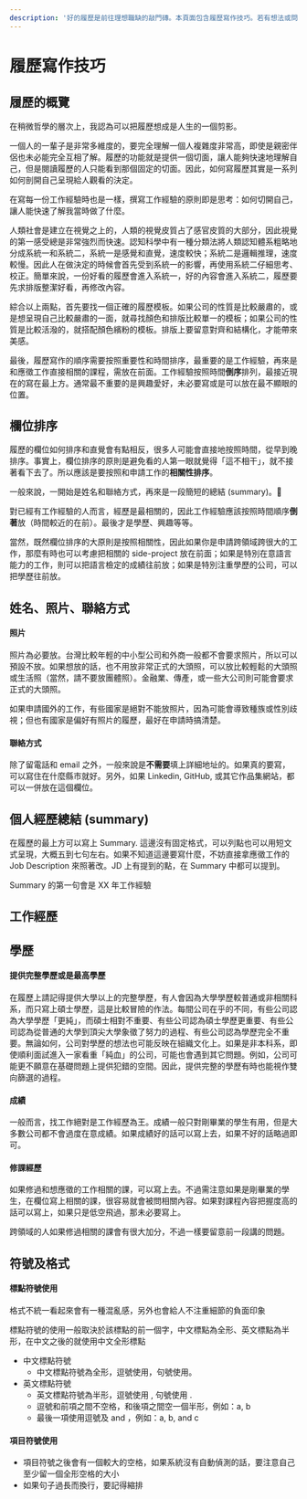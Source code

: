 ```yaml
---
description: '好的履歷是前往理想職缺的敲門磚。本頁面包含履歷寫作技巧。若有想法或問題，歡迎聯繫。Last update: Aug 2021'
---
```


# 履歷寫作技巧

## 履歷的概覽

在稍微哲學的層次上，我認為可以把履歷想成是人生的一個剪影。

一個人的一輩子是非常多維度的，要完全理解一個人複雜度非常高，即使是親密伴侶也未必能完全互相了解。履歷的功能就是提供一個切面，讓人能夠快速地理解自己，但是閱讀履歷的人只能看到那個固定的切面。因此，如何寫履歷其實是一系列如何剖開自己呈現給人觀看的決定。

在寫每一份工作經驗時也是一樣，撰寫工作經驗的原則即是思考：如何切開自己，讓人能快速了解我當時做了什麼。

人類社會是建立在視覺之上的，人類的視覺皮質占了感官皮質的大部分，因此視覺的第一感受總是非常強烈而快速。認知科學中有一種分類法將人類認知體系粗略地分成系統一和系統二，系統一是感覺和直覺，速度較快；系統二是邏輯推理，速度較慢。因此人在做決定的時候會首先受到系統一的影響，再使用系統二仔細思考、校正。簡單來說，一份好看的履歷會進入系統一，好的內容會進入系統二，履歷要先求排版整潔好看，再修改內容。

綜合以上兩點，首先要找一個正確的履歷模板。如果公司的性質是比較嚴肅的，或是想呈現自己比較嚴肅的一面，就尋找顏色和排版比較單一的模板；如果公司的性質是比較活潑的，就搭配顏色繽粉的模板。排版上要留意對齊和結構化，才能帶來美感。

最後，履歷寫作的順序需要按照重要性和時間排序，最重要的是工作經驗，再來是和應徵工作直接相關的課程，需放在前面。工作經驗按照時間**倒序**排列，最接近現在的寫在最上方。通常最不重要的是興趣愛好，未必要寫或是可以放在最不顯眼的位置。

## 欄位排序

履歷的欄位如何排序和直覺會有點相反，很多人可能會直接地按照時間，從早到晚排序。事實上，欄位排序的原則是避免看的人第一眼就覺得「這不相干」，就不接著看下去了。所以應該是要按照和申請工作的**相關性排序**。

一般來說，一開始是姓名和聯絡方式，再來是一段簡短的總結 \(summary\)。

對已經有工作經驗的人而言，經歷是最相關的，因此工作經驗應該按照時間順序**倒著**放（時間較近的在前）。最後才是學歷、興趣等等。

當然，既然欄位排序的大原則是按照相關性，因此如果你是申請跨領域跨很大的工作，那麼有時也可以考慮把相關的 side-project 放在前面；如果是特別在意語言能力的工作，則可以把語言檢定的成績往前放；如果是特別注重學歷的公司，可以把學歷往前放。

## 姓名、照片、聯絡方式

#### 照片

照片為必要放。台灣比較年輕的中小型公司和外商一般都不會要求照片，所以可以預設不放。如果想放的話，也不用放非常正式的大頭照，可以放比較輕鬆的大頭照或生活照（當然，請不要放團體照）。金融業、傳產，或一些大公司則可能會要求正式的大頭照。

如果申請國外的工作，有些國家是絕對不能放照片，因為可能會導致種族或性別歧視；但也有國家是偏好有照片的履歷，最好在申請時搞清楚。

#### 聯絡方式

除了留電話和 email 之外，一般來說是**不需要**填上詳細地址的。如果真的要寫，可以寫住在什麼縣市就好。另外，如果 Linkedin, GitHub, 或其它作品集網站，都可以一併放在這個欄位。

## 個人經歷總結 \(summary\)

在履歷的最上方可以寫上 Summary. 這邊沒有固定格式，可以列點也可以用短文式呈現，大概五到七句左右。如果不知道這邊要寫什麼，不妨直接拿應徵工作的 Job Description 來照著改。JD 上有提到的點，在 Summary 中都可以提到。

Summary 的第一句會是 XX 年工作經驗

## 工作經歷





## 學歷

#### 提供完整學歷或是最高學歷

在履歷上請記得提供大學以上的完整學歷，有人會因為大學學歷較普通或非相關科系，而只寫上碩士學歷，這是比較冒險的作法。每間公司在乎的不同，有些公司認為大學學歷「更純」，而碩士相對不重要、有些公司認為碩士學歷更重要、有些公司認為從普通的大學到頂尖大學象徵了努力的過程、有些公司認為學歷完全不重要。無論如何，公司對學歷的想法也可能反映在組織文化上。如果是非本科系，即使順利面試進入一家看重「純血」的公司，可能也會遇到其它問題。例如，公司可能更不願意在基礎問題上提供犯錯的空間。因此，提供完整的學歷有時也能視作雙向篩選的過程。

#### 成績

一般而言，找工作絕對是工作經歷為王。成績一般只對剛畢業的學生有用，但是大多數公司都不會過度在意成績。如果成績好的話可以寫上去，如果不好的話略過即可。

#### 修課經歷

如果修過和想應徵的工作相關的課，可以寫上去。不過需注意如果是剛畢業的學生，在欄位寫上相關的課，很容易就會被問相關內容。如果對課程內容把握度高的話可以寫上，如果只是低空飛過，那未必要寫上。

跨領域的人如果修過相關的課會有很大加分，不過一樣要留意前一段講的問題。

## 符號及格式

#### 標點符號使用

格式不統一看起來會有一種混亂感，另外也會給人不注重細節的負面印象

標點符號的使用一般取決於該標點的前一個字，中文標點為全形、英文標點為半形，在中文之後的就使用中文全形標點

* 中文標點符號
  * 中文標點符號為全形，逗號使用，句號使用。
* 英文標點符號
  * 英文標點符號為半形，逗號使用 , 句號使用 .
  * 逗號和前項之間不空格，和後項之間空一個半形，例如：a, b
  * 最後一項使用逗號及 and ，例如：a, b, and c

#### 項目符號使用

* 項目符號之後會有一個較大的空格，如果系統沒有自動偵測的話，要注意自己至少留一個全形空格的大小
* 如果句子過長而換行，要記得縮排




